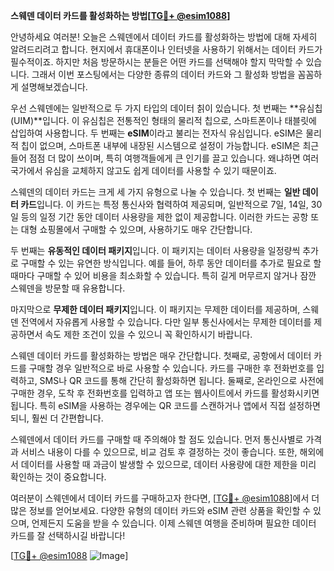**스웨덴 데이터 카드를 활성화하는 방법[[TG💪+ @esim1088](https://t.me/s/esim1088)]**

안녕하세요 여러분! 오늘은 스웨덴에서 데이터 카드를 활성화하는 방법에 대해 자세히 알려드리려고 합니다. 현지에서 휴대폰이나 인터넷을 사용하기 위해서는 데이터 카드가 필수적이죠. 하지만 처음 방문하시는 분들은 어떤 카드를 선택해야 할지 막막할 수 있습니다. 그래서 이번 포스팅에서는 다양한 종류의 데이터 카드와 그 활성화 방법을 꼼꼼하게 설명해보겠습니다.

우선 스웨덴에는 일반적으로 두 가지 타입의 데이터 칡이 있습니다. 첫 번째는 **유심칩(UIM)**입니다. 이 유심칩은 전통적인 형태의 물리적 칩으로, 스마트폰이나 태블릿에 삽입하여 사용합니다. 두 번째는 **eSIM**이라고 불리는 전자식 유심입니다. eSIM은 물리적 칩이 없으며, 스마트폰 내부에 내장된 시스템으로 설정이 가능합니다. eSIM은 최근 들어 점점 더 많이 쓰이며, 특히 여행객들에게 큰 인기를 끌고 있습니다. 왜냐하면 여러 국가에서 유심을 교체하지 않고도 쉽게 데이터를 사용할 수 있기 때문이죠.

스웨덴의 데이터 카드는 크게 세 가지 유형으로 나눌 수 있습니다. 첫 번째는 **일반 데이터 카드**입니다. 이 카드는 특정 통신사와 협력하여 제공되며, 일반적으로 7일, 14일, 30일 등의 일정 기간 동안 데이터 사용량을 제한 없이 제공합니다. 이러한 카드는 공항 또는 대형 쇼핑몰에서 구매할 수 있으며, 사용하기도 매우 간단합니다.

두 번째는 **유동적인 데이터 패키지**입니다. 이 패키지는 데이터 사용량을 일정량씩 추가로 구매할 수 있는 유연한 방식입니다. 예를 들어, 하루 동안 데이터를 추가로 필요로 할 때마다 구매할 수 있어 비용을 최소화할 수 있습니다. 특히 길게 머무르지 않거나 잠깐 스웨덴을 방문할 때 유용합니다.

마지막으로 **무제한 데이터 패키지**입니다. 이 패키지는 무제한 데이터를 제공하며, 스웨덴 전역에서 자유롭게 사용할 수 있습니다. 다만 일부 통신사에서는 무제한 데이터를 제공하면서 속도 제한 조건이 있을 수 있으니 꼭 확인하시기 바랍니다.

스웨덴 데이터 카드를 활성화하는 방법은 매우 간단합니다. 첫째로, 공항에서 데이터 카드를 구매할 경우 일반적으로 바로 사용할 수 있습니다. 카드를 구매한 후 전화번호를 입력하고, SMS나 QR 코드를 통해 간단히 활성화하면 됩니다. 둘째로, 온라인으로 사전에 구매한 경우, 도착 후 전화번호를 입력하고 앱 또는 웹사이트에서 카드를 활성화시키면 됩니다. 특히 eSIM을 사용하는 경우에는 QR 코드를 스캔하거나 앱에서 직접 설정하면 되니, 훨씬 더 간편합니다.

스웨덴에서 데이터 카드를 구매할 때 주의해야 할 점도 있습니다. 먼저 통신사별로 가격과 서비스 내용이 다를 수 있으므로, 비교 검토 후 결정하는 것이 좋습니다. 또한, 해외에서 데이터를 사용할 때 과금이 발생할 수 있으므로, 데이터 사용량에 대한 제한을 미리 확인하는 것이 중요합니다.

여러분이 스웨덴에서 데이터 카드를 구매하고자 한다면, [[TG💪+ @esim1088](https://t.me/s/esim1088)]에서 더 많은 정보를 얻어보세요. 다양한 유형의 데이터 카드와 eSIM 관련 상품을 확인할 수 있으며, 언제든지 도움을 받을 수 있습니다. 이제 스웨덴 여행을 준비하며 필요한 데이터 카드를 잘 선택하시길 바랍니다!

[[TG💪+ @esim1088](https://t.me/s/esim1088) ![Image](https://i.postimg.cc/Y0z9fWf4/image.png)]